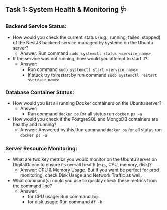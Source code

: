 ## Task 1: System Health & Monitoring 🩺

### Backend Service Status:

- How would you check the current status (e.g., running, failed, stopped) of the NestJS backend service managed by systemd on the Ubuntu server?
  - Answer: Run command `sudo systemctl status <service_name>`
- If the service was not running, how would you attempt to start it?
  - Answer:
    - Run command `sudo systemctl start <service_name>`
    - If stuck try to restart by run command `sudo systemctl restart <service_name>`

### Database Container Status:

- How would you list all running Docker containers on the Ubuntu server?
  - Answer:
    - Run command `docker ps` for all status run `docker ps -a`
- How would you check if the PostgreSQL and MongoDB containers are healthy and running?
  - Answer: Answered by this Run command `docker ps` for all status run `docker ps -a`

### Server Resource Monitoring:

- What are two key metrics you would monitor on the Ubuntu server on DigitalOcean to ensure its overall health (e.g., CPU, memory, disk)?
  - Answer: CPU & Memory Usage. But if you want be perfect for prod monitoring, check Disk Usage and Network Traffic as well.
- What command(s) could you use to quickly check these metrics from the command line?
  - Answer:
    - for CPU usage: Run command `top`
    - for disk usage: Run command `df -h`